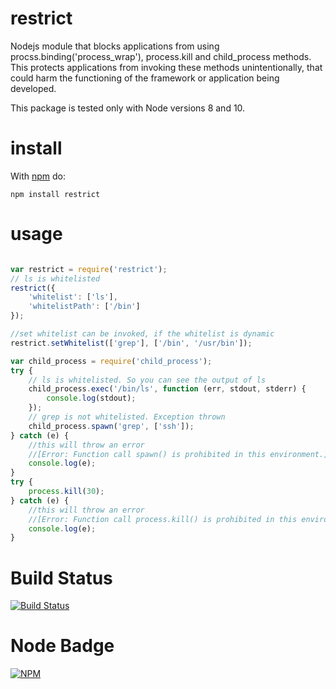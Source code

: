# restrict

Nodejs module that blocks applications from using procss.binding('process_wrap'), process.kill and child_process methods.
This protects applications from invoking these methods unintentionally, that could harm the functioning of the framework or application being developed.

This package is tested only with Node versions 8 and 10.

# install

With [npm](http://npmjs.org) do:

```
npm install restrict
```

# usage
```js

var restrict = require('restrict');
// ls is whitelisted
restrict({
    'whitelist': ['ls'],
    'whitelistPath': ['/bin']
});

//set whitelist can be invoked, if the whitelist is dynamic
restrict.setWhitelist(['grep'], ['/bin', '/usr/bin']);

var child_process = require('child_process');
try {
    // ls is whitelisted. So you can see the output of ls
    child_process.exec('/bin/ls', function (err, stdout, stderr) {
        console.log(stdout);
    });
    // grep is not whitelisted. Exception thrown
    child_process.spawn('grep', ['ssh']);
} catch (e) {
    //this will throw an error
    //[Error: Function call spawn() is prohibited in this environment.]
    console.log(e);
}
try {
    process.kill(30);
} catch (e) {
    //this will throw an error
    //[Error: Function call process.kill() is prohibited in this environment.]
    console.log(e);
}
```
# Build Status

[![Build Status](https://secure.travis-ci.org/yahoo/node-restrict.png?branch=master)](http://travis-ci.org/yahoo/node-restrict)

# Node Badge

[![NPM](https://nodei.co/npm/restrict.png)](https://nodei.co/npm/restrict/)

